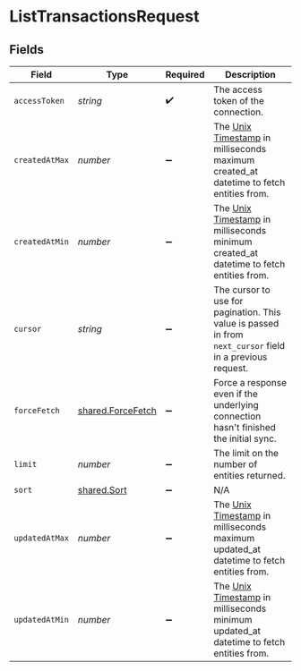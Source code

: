 # ListTransactionsRequest


## Fields

| Field                                                                                                                             | Type                                                                                                                              | Required                                                                                                                          | Description                                                                                                                       |
| --------------------------------------------------------------------------------------------------------------------------------- | --------------------------------------------------------------------------------------------------------------------------------- | --------------------------------------------------------------------------------------------------------------------------------- | --------------------------------------------------------------------------------------------------------------------------------- |
| `accessToken`                                                                                                                     | *string*                                                                                                                          | :heavy_check_mark:                                                                                                                | The access token of the connection.                                                                                               |
| `createdAtMax`                                                                                                                    | *number*                                                                                                                          | :heavy_minus_sign:                                                                                                                | The [Unix Timestamp](https://en.wikipedia.org/wiki/Unix_time) in milliseconds maximum created_at datetime to fetch entities from. |
| `createdAtMin`                                                                                                                    | *number*                                                                                                                          | :heavy_minus_sign:                                                                                                                | The [Unix Timestamp](https://en.wikipedia.org/wiki/Unix_time) in milliseconds minimum created_at datetime to fetch entities from. |
| `cursor`                                                                                                                          | *string*                                                                                                                          | :heavy_minus_sign:                                                                                                                | The cursor to use for pagination. This value is passed in from `next_cursor` field in a previous request.                         |
| `forceFetch`                                                                                                                      | [shared.ForceFetch](../../models/shared/forcefetch.md)                                                                            | :heavy_minus_sign:                                                                                                                | Force a response even if the underlying connection hasn't finished the initial sync.                                              |
| `limit`                                                                                                                           | *number*                                                                                                                          | :heavy_minus_sign:                                                                                                                | The limit on the number of entities returned.                                                                                     |
| `sort`                                                                                                                            | [shared.Sort](../../models/shared/sort.md)                                                                                        | :heavy_minus_sign:                                                                                                                | N/A                                                                                                                               |
| `updatedAtMax`                                                                                                                    | *number*                                                                                                                          | :heavy_minus_sign:                                                                                                                | The [Unix Timestamp](https://en.wikipedia.org/wiki/Unix_time) in milliseconds maximum updated_at datetime to fetch entities from. |
| `updatedAtMin`                                                                                                                    | *number*                                                                                                                          | :heavy_minus_sign:                                                                                                                | The [Unix Timestamp](https://en.wikipedia.org/wiki/Unix_time) in milliseconds minimum updated_at datetime to fetch entities from. |